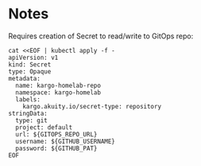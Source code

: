 # Notes

Requires creation of Secret to read/write to GitOps repo:
```
cat <<EOF | kubectl apply -f -
apiVersion: v1
kind: Secret
type: Opaque
metadata:
  name: kargo-homelab-repo
  namespace: kargo-homelab
  labels:
    kargo.akuity.io/secret-type: repository
stringData:
  type: git
  project: default
  url: ${GITOPS_REPO_URL}
  username: ${GITHUB_USERNAME}
  password: ${GITHUB_PAT}
EOF
```
